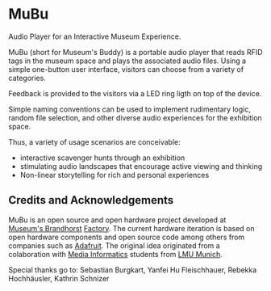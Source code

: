 # MuBu
Audio Player for an Interactive Museum Experience.

MuBu (short for Museum's Buddy) is a portable audio player that reads RFID tags in the museum space and plays the associated audio files.
Using a simple one-button user interface, visitors can choose from a variety of categories.

Feedback is provided to the visitors via a LED ring ligth on top of the device.

Simple naming conventions can be used to implement rudimentary logic, random file selection, and other diverse audio experiences for the exhibition space.

Thus, a variety of usage scenarios are conceivable:
- interactive scavenger hunts through an exhibition
- stimulating audio landscapes that encourage active viewing and thinking
- Non-linear storytelling for rich and personal experiences

## Credits and Acknowledgements
MuBu is an open source and open hardware project developed at [Museum's Brandhorst](https://www.museum-brandhorst.de/en/) [Factory](https://www.museum-brandhorst.de/en/factory/).
The current hardware iteration is based on open hardware components and open source code among others from companies such as [Adafruit](https://www.adafruit.com/about).
The original idea originated from a colaboration with [Media Informatics](http://www.medien.ifi.lmu.de/index.xhtml.en) students from [LMU Munich](https://www.lmu.de/en/).

Special thanks go to:
Sebastian Burgkart,
Yanfei Hu Fleischhauer,
Rebekka Hochhäusler,
Kathrin Schnizer

